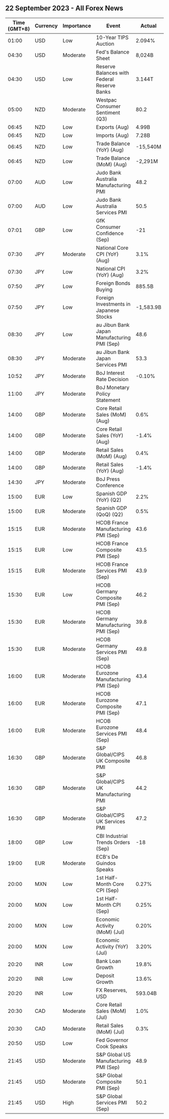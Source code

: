 ## 22 September 2023 - All Forex News

| Time (GMT+8) | Currency | Importance | Event | Actual | Forecast | Previous |
|------|----------|------------|-------|--------|----------|----------|
| 01:00 | USD | Low | 10-Year TIPS Auction | 2.094% |  | 1.495% |
| 04:30 | USD | Moderate | Fed's Balance Sheet | 8,024B |  | 8,099B |
| 04:30 | USD | Low | Reserve Balances with Federal Reserve Banks | 3.144T |  | 3.310T |
| 05:00 | NZD | Moderate | Westpac Consumer Sentiment (Q3) | 80.2 |  | 83.1 |
| 06:45 | NZD | Low | Exports (Aug) | 4.99B |  | 5.38B |
| 06:45 | NZD | Low | Imports (Aug) | 7.28B |  | 6.55B |
| 06:45 | NZD | Low | Trade Balance (YoY) (Aug) | -15,540M |  | -15,880M |
| 06:45 | NZD | Low | Trade Balance (MoM) (Aug) | -2,291M |  | -1,177M |
| 07:00 | AUD | Low | Judo Bank Australia Manufacturing PMI | 48.2 |  | 49.6 |
| 07:00 | AUD | Low | Judo Bank Australia Services PMI | 50.5 |  | 47.8 |
| 07:01 | GBP | Low | GfK Consumer Confidence (Sep) | -21 | -27 | -25 |
| 07:30 | JPY | Moderate | National Core CPI (YoY) (Aug) | 3.1% | 3.0% | 3.1% |
| 07:30 | JPY | Low | National CPI (YoY) (Aug) | 3.2% |  | 3.3% |
| 07:50 | JPY | Low | Foreign Bonds Buying | 885.5B |  | 3,631.5B |
| 07:50 | JPY | Low | Foreign Investments in Japanese Stocks | -1,583.9B |  | -851.8B |
| 08:30 | JPY | Low | au Jibun Bank Japan Manufacturing PMI (Sep) | 48.6 | 49.9 | 49.6 |
| 08:30 | JPY | Moderate | au Jibun Bank Japan Services PMI | 53.3 |  | 54.3 |
| 10:52 | JPY | Moderate | BoJ Interest Rate Decision | -0.10% | -0.10% | -0.10% |
| 11:00 | JPY | Moderate | BoJ Monetary Policy Statement |  |  |  |
| 14:00 | GBP | Moderate | Core Retail Sales (MoM) (Aug) | 0.6% | 0.6% | -1.4% |
| 14:00 | GBP | Moderate | Core Retail Sales (YoY) (Aug) | -1.4% | -1.3% | -3.3% |
| 14:00 | GBP | Moderate | Retail Sales (MoM) (Aug) | 0.4% | 0.5% | -1.1% |
| 14:00 | GBP | Moderate | Retail Sales (YoY) (Aug) | -1.4% | -1.2% | -3.1% |
| 14:30 | JPY | Moderate | BoJ Press Conference |  |  |  |
| 15:00 | EUR | Low | Spanish GDP (YoY) (Q2) | 2.2% | 1.8% | 4.2% |
| 15:00 | EUR | Moderate | Spanish GDP (QoQ) (Q2) | 0.5% | 0.4% | 0.6% |
| 15:15 | EUR | Moderate | HCOB France Manufacturing PMI (Sep) | 43.6 | 46.0 | 46.0 |
| 15:15 | EUR | Low | HCOB France Composite PMI (Sep) | 43.5 | 46.0 | 46.0 |
| 15:15 | EUR | Moderate | HCOB France Services PMI (Sep) | 43.9 | 46.0 | 46.0 |
| 15:30 | EUR | Low | HCOB Germany Composite PMI (Sep) | 46.2 | 44.8 | 44.6 |
| 15:30 | EUR | Moderate | HCOB Germany Manufacturing PMI (Sep) | 39.8 | 39.5 | 39.1 |
| 15:30 | EUR | Moderate | HCOB Germany Services PMI (Sep) | 49.8 | 47.2 | 47.3 |
| 16:00 | EUR | Moderate | HCOB Eurozone Manufacturing PMI (Sep) | 43.4 | 44.0 | 43.5 |
| 16:00 | EUR | Moderate | HCOB Eurozone Composite PMI (Sep) | 47.1 | 46.5 | 46.7 |
| 16:00 | EUR | Moderate | HCOB Eurozone Services PMI (Sep) | 48.4 | 47.7 | 47.9 |
| 16:30 | GBP | Moderate | S&P Global/CIPS UK Composite PMI | 46.8 | 48.7 | 48.6 |
| 16:30 | GBP | Moderate | S&P Global/CIPS UK Manufacturing PMI | 44.2 | 43.0 | 43.0 |
| 16:30 | GBP | Moderate | S&P Global/CIPS UK Services PMI | 47.2 | 49.2 | 49.5 |
| 18:00 | GBP | Low | CBI Industrial Trends Orders (Sep) | -18 | -18 | -15 |
| 19:00 | EUR | Moderate | ECB's De Guindos Speaks |  |  |  |
| 20:00 | MXN | Low | 1st Half-Month Core CPI (Sep) | 0.27% | 0.25% | 0.19% |
| 20:00 | MXN | Low | 1st Half-Month CPI (Sep) | 0.25% | 0.29% | 0.32% |
| 20:00 | MXN | Low | Economic Activity (MoM) (Jul) | 0.20% | 0.30% | 0.50% |
| 20:00 | MXN | Low | Economic Activity (YoY) (Jul) | 3.20% | 3.50% | 4.10% |
| 20:20 | INR | Low | Bank Loan Growth | 19.8% |  | 19.8% |
| 20:20 | INR | Low | Deposit Growth | 13.6% |  | 13.2% |
| 20:20 | INR | Low | FX Reserves, USD | 593.04B |  | 593.90B |
| 20:30 | CAD | Moderate | Core Retail Sales (MoM) (Jul) | 1.0% | 0.5% | -0.7% |
| 20:30 | CAD | Moderate | Retail Sales (MoM) (Jul) | 0.3% | 0.4% | 0.1% |
| 20:50 | USD | Low | Fed Governor Cook Speaks |  |  |  |
| 21:45 | USD | Moderate | S&P Global US Manufacturing PMI (Sep) | 48.9 | 48.0 | 47.9 |
| 21:45 | USD | Moderate | S&P Global Composite PMI (Sep) | 50.1 |  | 50.2 |
| 21:45 | USD | High | S&P Global Services PMI (Sep) | 50.2 | 50.6 | 50.5 |
